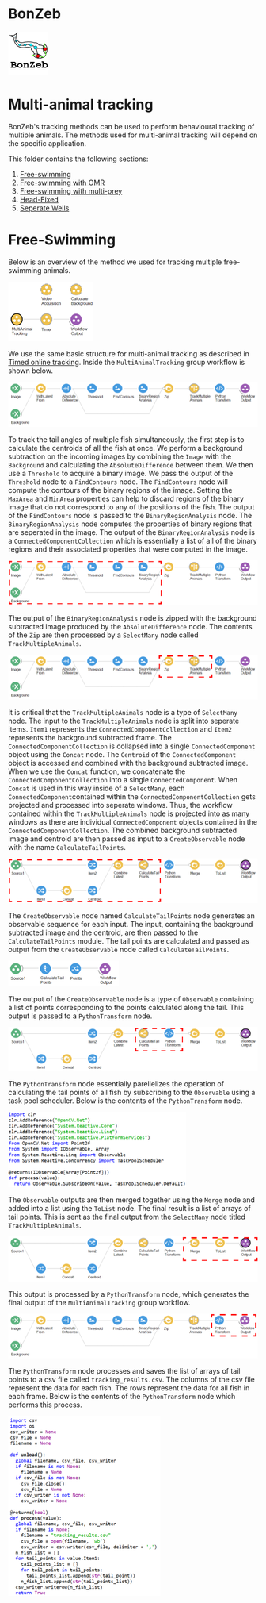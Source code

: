 # BonZeb
![](../../Resources/BonZeb_Logo.png)

# Multi-animal tracking
BonZeb's tracking methods can be used to perform behavioural tracking of multiple animals.
The methods used for multi-animal tracking will depend on the specific application.

This folder contains the following sections:
1. [Free-swimming](#free-swimming)
2. [Free-swimming with OMR](#free-swimming-with-OMR)
3. [Free-swimming with multi-prey](#free-swimming-with-multi-prey)
4. [Head-Fixed](#head-fixed)
5. [Seperate Wells](#seperate-wells)

# Free-Swimming
Below is an overview of the method we used for tracking multiple free-swimming animals.

![](images/freeswimming1.png)

We use the same basic structure for multi-animal tracking as described in [Timed online tracking](<../Behavioural Tracking and Analysis#timed-online-tracking>).
Inside the `MultiAnimalTracking` group workflow is shown below.

![](images/freeswimming2.png)

To track the tail angles of multiple fish simultaneously, the first step is to calculate the centroids of all the fish at once.
We perform a background subtraction on the incoming images by combining the `Image` with the `Background` and calculating the `AbsoluteDifference` between them.
We then use a `Threshold` to acquire a binary image.
We pass the output of the `Threshold` node to a `FindContours` node.
The `FindContours` node will compute the contours of the binary regions of the image.
Setting the `MaxArea` and `MinArea` properties can help to discard regions of the binary image that do not correspond to any of the positions of the fish.
The output of the `FindContours` node is passed to the `BinaryRegionAnalysis` node.
The `BinaryRegionAnalysis` node computes the properties of binary regions that are seperated in the image.
The output of the `BinaryRegionAnalysis` node is a `ConnectedComponentCollection` which is essentially a list of all of the binary regions and their associated properties that were computed in the image.

![](images/freeswimming3.png)

The output of the `BinaryRegionAnalysis` node is zipped with the background subtracted image produced by the `AbsoluteDifference` node.
The contents of the `Zip` are then processed by a `SelectMany` node called `TrackMultipleAnimals`.

![](images/freeswimming4.png)

It is critical that the `TrackMultipleAnimals` node is a type of `SelectMany` node.
The input to the `TrackMultipleAnimals` node is split into seperate items.
`Item1` represents the `ConnectedComponentCollection` and `Item2` represents the background subtracted frame.
The `ConnectedComponentCollection` is collapsed into a single `ConnectedComponent` object using the `Concat` node.
The `Centroid` of the `ConnectedComponent` object is accessed and combined with the background subtracted image.
When we use the `Concat` function, we concatenate the `ConnectedComponentCollection` into a single `ConnectedComponent`.
When `Concat` is used in this way inside of a `SelectMany`, each `ConnectedComponent`contained within the `ConnectedComponentCollection` gets projected and processed into seperate windows.
Thus, the workflow contained within the `TrackMultipleAnimals` node is projected into as many windows as there are individual `ConnectedComponent` objects contained in the `ConnectedComponentCollection`.
The combined background subtracted image and centroid are then passed as input to a `CreateObservable` node with the name `CalculateTailPoints`.

![](images/freeswimming5.png)

The `CreateObservable` node named `CalculateTailPoints` node generates an observable sequence for each input.
The input, containing the background subtracted image and the centroid, are then passed to the `CalculateTailPoints` module.
The tail points are calculated and passed as output from the `CreateObservable` node called `CalculateTailPoints`.

![](images/freeswimming6.png)

The output of the `CreateObservable` node is a type of `Observable` containing a list of points corresponding to the points calculated along the tail.
This output is passed to a `PythonTransform` node.

![](images/freeswimming7.png)

The `PythonTransform` node essentially parellelizes the operation of calculating the tail points of all fish by subscribing to the `Observable` using a task pool scheduler.
Below is the contents of the `PythonTransform` node.

![](images/freeswimming8.png)

The `Observable` outputs are then merged together using the `Merge` node and added into a list using the `ToList` node.
The final result is a list of arrays of tail points.
This is sent as the final output from the `SelectMany` node titled `TrackMultipleAnimals`.

![](images/freeswimming9.png)

This output is processed by a `PythonTransform` node, which generates the final output of the `MultiAnimalTracking` group workflow.

![](images/freeswimming10.png)

The `PythonTransform` node processes and saves the list of arrays of tail points to a csv file called `tracking_results.csv`.
The columns of the csv file represent the data for each fish.
The rows represent the data for all fish in each frame.
Below is the contents of the `PythonTransform` node which performs this process.

![](images/freeswimming11.png)
